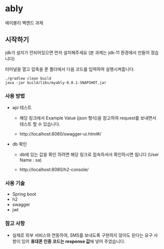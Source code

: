 # ably
에이블리 벡엔드 과제


## 시작하기
jdk가 설치가 안되어있으면 먼저 설치해주세요 (본 과제는 jdk-11 환경에서 만들어 졌습니다)

터미널을 열고 압축을 푼 폴더에서 다음 코드를 입력하여 실행시켜줍니다.
```
./gradlew clean build
java -jar build/libs/myably-0.0.1-SNAPSHOT.jar
```
### 사용 방법
- api 테스트 
  - 해당 링크에서 Example Value (json 형식)을 참고하여 request를 보내면서 테스트 할 수 있습니다. 
  
  - http://localhost:8080/swagger-ui.html#/

- db 확인
    - db에 있는 값을 확인 하려면 해당 링크로 접속하셔서 확인하시면 됩니다 (User Name : sa)

    - http://localhost:8080/h2-console/

### 사용 기술
- Spring boot
- h2
- swagger
- jwt

### 참고 사항
- 실제로 외부 서비스와 연동하여, SMS를 보내도록 구현하지 않아도 된다는 요구 사항이 있어 **휴대폰 인증 코드는 response 값**에 넣어 주었습니다.




